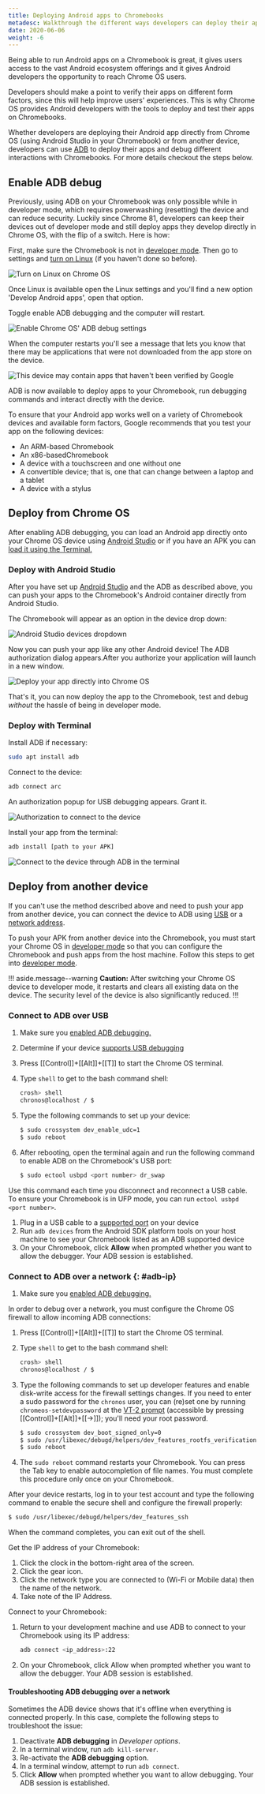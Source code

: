```yaml
---
title: Deploying Android apps to Chromebooks
metadesc: Walkthrough the different ways developers can deploy their apps to Chromebooks, in order to debug and verify their app performance in the Chrome OS form factors.
date: 2020-06-06
weight: -6
---
```


Being able to run Android apps on a Chromebook is great, it gives users access to the vast Android ecosystem offerings and it gives Android developers the opportunity to reach Chrome OS users.

Developers should make a point to verify their apps on different form factors, since this will help improve users' experiences. This is why Chrome OS provides Android developers with the tools to deploy and test their apps on Chromebooks.

Whether developers are deploying their Android app directly from Chrome OS (using Android Studio in your Chromebook) or from another device, developers can use [ADB](https://developer.android.com/studio/command-line/adb) to deploy their apps and debug different interactions with Chromebooks. For more details checkout the steps below.

## Enable ADB debug

Previously, using ADB on your Chromebook was only possible while in developer mode, which requires powerwashing (resetting) the device and can reduce security. Luckily since Chrome 81, developers can keep their devices out of developer mode and still deploy apps they develop directly in Chrome OS, with the flip of a switch. Here is how:

First, make sure the Chromebook is not in [developer mode](https://chromium.googlesource.com/chromiumos/docs/+/master/developer_mode.md). Then go to settings and [turn on Linux](/{{locale.code}}/linux) (if you haven't done so before).

![Turn on Linux on Chrome OS](/images/android/deploy/turnon_linux.gif)

Once Linux is available open the Linux settings and you'll find a new option 'Develop Android apps', open that option.

Toggle enable ADB debugging and the computer will restart.

![Enable Chrome OS' ADB debug settings](/images/android/deploy/debug_settings.gif)

When the computer restarts you'll see a message that lets you know that there may be applications that were not downloaded from the app store on the device.

![This device may contain apps that haven't been verified by Google](/images/android/deploy/login_notice.jpg)

ADB is now available to deploy apps to your Chromebook, run debugging commands and interact directly with the device.

To ensure that your Android app works well on a variety of Chromebook devices and available form factors, Google recommends that you test your app on the following devices:

- An ARM-based Chromebook
- An x86-basedChromebook
- A device with a touchscreen and one without one
- A convertible device; that is, one that can change between a laptop and a tablet
- A device with a stylus

## Deploy from Chrome OS

After enabling ADB debugging, you can load an Android app directly onto your Chrome OS device using [Android Studio](#deploy-with-android-studio) or if you have an APK you can [load it using the Terminal.](#deploy-with-terminal)

### Deploy with Android Studio

After you have set up [Android Studio](/{{locale.code}}/android-environment) and the
ADB as described above, you can push your apps to the Chromebook's Android container directly from Android Studio.

The Chromebook will appear as an option in the device drop down:

![Android Studio devices dropdown](/images/android/deploy/as_devices.png)

Now you can push your app like any other Android device! The ADB authorization
dialog appears.After you authorize your application will launch in a new window.

![Deploy your app directly into Chrome OS](/images/android/deploy/run_app.gif)

That's it, you can now deploy the app to the Chromebook, test and debug _without_ the hassle of being in developer mode.

### Deploy with Terminal

Install ADB if necessary:

```bash
sudo apt install adb
```

Connect to the device:

```bash
adb connect arc
```

An authorization popup for USB debugging appears. Grant it.

![Authorization to connect to the device](/images/android/deploy/usb_dialog.png)

Install your app from the terminal:

```bash
adb install [path to your APK]
```

![Connect to the device through ADB in the terminal](/images/android/deploy/adb_connect.gif)

## Deploy from another device

If you can't use the method described above and need to push your app from another device, you can connect the device to ADB using [USB](#connect-to-adb-over-usb) or a [network address](#connect-to-adb-over-a-network).

To push your APK from another device into the Chromebook, you must start your Chrome OS in [developer mode](https://chromium.googlesource.com/chromiumos/docs/+/master/developer_mode.md) so that you can configure the Chromebook and push apps from the host machine. Follow this steps to get into [developer mode](/{{locale.code}}/productivity/experimental-features#developer-mode).

!!! aside.message--warning
**Caution:** After switching your Chrome OS device to developer mode, it restarts
and clears all existing data on the device. The security level of the device is
also significantly reduced.
!!!

### Connect to ADB over USB

1. Make sure you [enabled ADB debugging.](#enable-adb-debug)
1. Determine if your device [supports USB debugging](https://www.chromium.org/chromium-os/chrome-os-systems-supporting-adb-debugging-over-usb)
1. Press [[Control]]+[[Alt]]+[[T]] to start the Chrome OS terminal.
1. Type `shell` to get to the bash command shell:

   ```bash
   crosh> shell
   chronos@localhost / $
   ```

1. Type the following commands to set up your device:

   ```bash
   $ sudo crossystem dev_enable_udc=1
   $ sudo reboot
   ```

1. After rebooting, open the terminal again and run the following command to enable ADB on the Chromebook's USB port:

   ```bash
   $ sudo ectool usbpd <port number> dr_swap
   ```

Use this command each time you disconnect and reconnect a USB cable. To ensure your Chromebook is in UFP mode, you can run `ectool usbpd <port number>`.

1. Plug in a USB cable to a [supported port](https://www.chromium.org/chromium-os/chrome-os-systems-supporting-adb-debugging-over-usb) on your device
2. Run `adb devices` from the Android SDK platform tools on your host machine to see your Chromebook listed as an ADB supported device
3. On your Chromebook, click **Allow** when prompted whether you want to allow the debugger. Your ADB session is established.

### Connect to ADB over a network {: #adb-ip}

1. Make sure you [enabled ADB debugging.](#enable-adb-debug)

In order to debug over a network, you must configure the Chrome OS firewall to allow incoming ADB connections:

1.  Press [[Control]]+[[Alt]]+[[T]] to start the Chrome OS terminal.
1.  Type `shell` to get to the bash command shell:

    ```bash
    crosh> shell
    chronos@localhost / $
    ```

1.  Type the following commands to set up developer features and enable disk-write access for the firewall settings changes. If you need to enter a sudo password for the `chronos` user, you can (re)set one by running `chromeos-setdevpassword` at the [VT-2 prompt](https://chromium.googlesource.com/chromiumos/docs/+/master/developer_mode.md#vt2) (accessible by pressing [[Control]]+[[Alt]]+[[→]]); you'll need your root password.

    ```bash
    $ sudo crossystem dev_boot_signed_only=0
    $ sudo /usr/libexec/debugd/helpers/dev_features_rootfs_verification
    $ sudo reboot
    ```

1.  The `sudo reboot` command restarts your Chromebook. You can press the Tab key to enable autocompletion of file names. You must complete this procedure only once on your Chromebook.

After your device restarts, log in to your test account and type the following command to enable the secure shell and configure the firewall properly:

```bash
$ sudo /usr/libexec/debugd/helpers/dev_features_ssh
```

When the command completes, you can exit out of the shell.

Get the IP address of your Chromebook:

1.  Click the clock in the bottom-right area of the screen.
1.  Click the gear icon.
1.  Click the network type you are connected to (Wi-Fi or Mobile data) then the name of the network.
1.  Take note of the IP Address.

Connect to your Chromebook:

1.  Return to your development machine and use ADB to connect to your Chromebook using its IP address:

    ```bash
    adb connect <ip_address>:22
    ```

1.  On your Chromebook, click Allow when prompted whether you want to allow the debugger. Your ADB session is established.

#### Troubleshooting ADB debugging over a network

Sometimes the ADB device shows that it's offline when everything is connected properly. In this case, complete the following steps to troubleshoot the issue:

1.  Deactivate **ADB debugging** in _Developer options_.
2.  In a terminal window, run `adb kill-server`.
3.  Re-activate the **ADB debugging** option.
4.  In a terminal window, attempt to run `adb connect`.
5.  Click **Allow** when prompted whether you want to allow debugging. Your ADB session is established.
